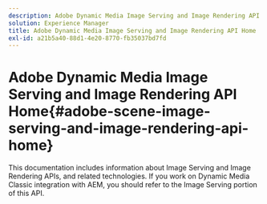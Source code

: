 ```yaml
---
description: Adobe Dynamic Media Image Serving and Image Rendering API Home
solution: Experience Manager
title: Adobe Dynamic Media Image Serving and Image Rendering API Home
exl-id: a21b5a40-88d1-4e20-8770-fb35037bd7fd
---
```

# Adobe Dynamic Media Image Serving and Image Rendering API Home{#adobe-scene-image-serving-and-image-rendering-api-home}

This documentation includes information about Image Serving and Image Rendering APIs, and related technologies. If you work on Dynamic Media Classic integration with AEM, you should refer to the Image Serving portion of this API.
